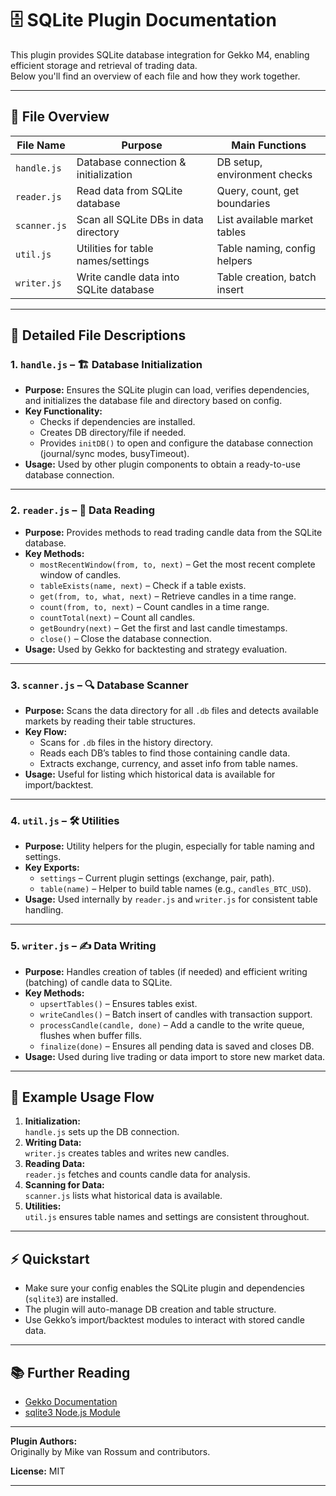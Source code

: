 # 🗄️ SQLite Plugin Documentation

This plugin provides SQLite database integration for Gekko M4, enabling efficient storage and retrieval of trading data.  
Below you'll find an overview of each file and how they work together.

---

## 📁 File Overview

| File Name     | Purpose                                  | Main Functions                |
|---------------|------------------------------------------|-------------------------------|
| `handle.js`   | Database connection & initialization     | DB setup, environment checks  |
| `reader.js`   | Read data from SQLite database           | Query, count, get boundaries  |
| `scanner.js`  | Scan all SQLite DBs in data directory    | List available market tables  |
| `util.js`     | Utilities for table names/settings       | Table naming, config helpers  |
| `writer.js`   | Write candle data into SQLite database   | Table creation, batch insert  |

---

## 🧩 Detailed File Descriptions

### 1. `handle.js` – 🏗️ Database Initialization

- **Purpose:** Ensures the SQLite plugin can load, verifies dependencies, and initializes the database file and directory based on config.
- **Key Functionality:**
  - Checks if dependencies are installed.
  - Creates DB directory/file if needed.
  - Provides `initDB()` to open and configure the database connection (journal/sync modes, busyTimeout).
- **Usage:** Used by other plugin components to obtain a ready-to-use database connection.

---

### 2. `reader.js` – 📖 Data Reading

- **Purpose:** Provides methods to read trading candle data from the SQLite database.
- **Key Methods:**
  - `mostRecentWindow(from, to, next)` – Get the most recent complete window of candles.
  - `tableExists(name, next)` – Check if a table exists.
  - `get(from, to, what, next)` – Retrieve candles in a time range.
  - `count(from, to, next)` – Count candles in a time range.
  - `countTotal(next)` – Count all candles.
  - `getBoundry(next)` – Get the first and last candle timestamps.
  - `close()` – Close the database connection.
- **Usage:** Used by Gekko for backtesting and strategy evaluation.

---

### 3. `scanner.js` – 🔍 Database Scanner

- **Purpose:** Scans the data directory for all `.db` files and detects available markets by reading their table structures.
- **Key Flow:**
  - Scans for `.db` files in the history directory.
  - Reads each DB’s tables to find those containing candle data.
  - Extracts exchange, currency, and asset info from table names.
- **Usage:** Useful for listing which historical data is available for import/backtest.

---

### 4. `util.js` – 🛠️ Utilities

- **Purpose:** Utility helpers for the plugin, especially for table naming and settings.
- **Key Exports:**
  - `settings` – Current plugin settings (exchange, pair, path).
  - `table(name)` – Helper to build table names (e.g., `candles_BTC_USD`).
- **Usage:** Used internally by `reader.js` and `writer.js` for consistent table handling.

---

### 5. `writer.js` – ✍️ Data Writing

- **Purpose:** Handles creation of tables (if needed) and efficient writing (batching) of candle data to SQLite.
- **Key Methods:**
  - `upsertTables()` – Ensures tables exist.
  - `writeCandles()` – Batch insert of candles with transaction support.
  - `processCandle(candle, done)` – Add a candle to the write queue, flushes when buffer fills.
  - `finalize(done)` – Ensures all pending data is saved and closes DB.
- **Usage:** Used during live trading or data import to store new market data.

---

## 📝 Example Usage Flow

1. **Initialization:**  
   `handle.js` sets up the DB connection.
2. **Writing Data:**  
   `writer.js` creates tables and writes new candles.
3. **Reading Data:**  
   `reader.js` fetches and counts candle data for analysis.
4. **Scanning for Data:**  
   `scanner.js` lists what historical data is available.
5. **Utilities:**  
   `util.js` ensures table names and settings are consistent throughout.

---

## ⚡ Quickstart

- Make sure your config enables the SQLite plugin and dependencies (`sqlite3`) are installed.
- The plugin will auto-manage DB creation and table structure.
- Use Gekko’s import/backtest modules to interact with stored candle data.

---

## 📚 Further Reading

- [Gekko Documentation](https://gekko.wizb.it/docs/)
- [sqlite3 Node.js Module](https://www.npmjs.com/package/sqlite3)

---

**Plugin Authors:**  
Originally by Mike van Rossum and contributors.

**License:** MIT

---
